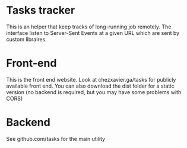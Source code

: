 # Tasks tracker

This is an helper that keep tracks of long-running job remotely.
The interface listen to Server-Sent Events at a given URL which are sent by custom libraires.

# Front-end
This is the front end website. Look at chezxavier.ga/tasks for publicly available front end. You can also download the dist folder for a static version (no backend is required, but you may have some problems with CORS)

# Backend
See github.com/tasks for the main utility
